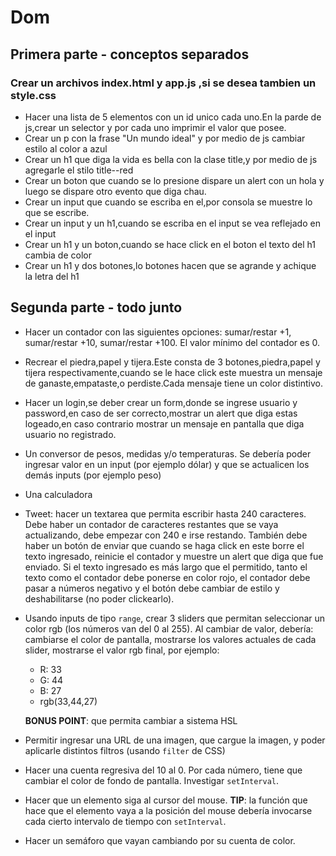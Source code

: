 # Dom
## Primera parte - conceptos separados
### Crear un archivos index.html y app.js ,si se desea tambien un style.css


- Hacer una lista de 5 elementos con un id unico cada uno.En la parde de js,crear un selector y por cada uno imprimir el valor que posee.
- Crear un p con la frase "Un mundo ideal" y por medio de js cambiar estilo al color a azul
- Crear un h1 que diga la vida es bella con la clase title,y por medio de js agregarle el stilo title--red
- Crear un boton que cuando se lo presione dispare un alert con un hola y luego se dispare otro evento que diga chau.
- Crear un input que cuando se escriba en el,por consola se muestre lo que se escribe.
- Crear un input y un h1,cuando se escriba en el input se vea reflejado en el input
- Crear un h1 y un boton,cuando se hace click en el boton el texto del h1 cambia de color
- Crear un h1 y dos botones,lo botones hacen que se agrande y achique la letra del h1



## Segunda parte - todo junto

- Hacer un contador con las siguientes opciones: sumar/restar +1, sumar/restar +10, sumar/restar +100. El valor mínimo del contador es 0.
- Recrear el piedra,papel y tijera.Este consta de 3 botones,piedra,papel y tijera respectivamente,cuando se le hace click este muestra un mensaje de ganaste,empataste,o perdiste.Cada mensaje tiene un color distintivo.
- Hacer un login,se deber crear un form,donde se ingrese usuario y password,en caso de ser correcto,mostrar un alert que diga estas logeado,en caso contrario mostrar un mensaje en pantalla que diga usuario no registrado.
- Un conversor de pesos, medidas y/o temperaturas. Se debería poder ingresar valor en un input (por ejemplo dólar) y que se actualicen los demás inputs (por ejemplo peso)
- Una calculadora
- Tweet: hacer un textarea que permita escribir hasta 240 caracteres. Debe haber un contador de caracteres restantes que se vaya actualizando, debe empezar con 240 e irse restando. También debe haber un botón de enviar que cuando se haga click en este borre el texto ingresado, reinicie el contador y muestre un alert que diga que fue enviado. Si el texto ingresado es más largo que el permitido, tanto el texto como el contador debe ponerse en color rojo, el contador debe pasar a números negativo y el botón debe cambiar de estilo y deshabilitarse (no poder clickearlo).
- Usando inputs de tipo `range`, crear 3 sliders que permitan seleccionar un color rgb (los números van del 0 al 255). Al cambiar de valor, debería: cambiarse el color de pantalla, mostrarse los valores actuales de cada slider, mostrarse el valor rgb final, por ejemplo:
  - R: 33 
  - G: 44
  - B: 27
  - rgb(33,44,27)
  
  **BONUS POINT**: que permita cambiar a sistema HSL
- Permitir ingresar una URL de una imagen, que cargue la imagen, y poder aplicarle distintos filtros (usando `filter` de CSS)
- Hacer una cuenta regresiva del 10 al 0. Por cada número, tiene que cambiar el color de fondo de pantalla. Investigar `setInterval`.
- Hacer que un elemento siga al cursor del mouse. **TIP**: la función que hace que el elemento vaya a la posición del mouse debería invocarse cada cierto intervalo de tiempo con `setInterval`.
- Hacer un semáforo que vayan cambiando por su cuenta de color.

